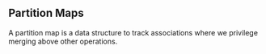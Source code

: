 Partition Maps
------------------------

A partition map is a data structure to track associations where we privilege
merging above other operations.
